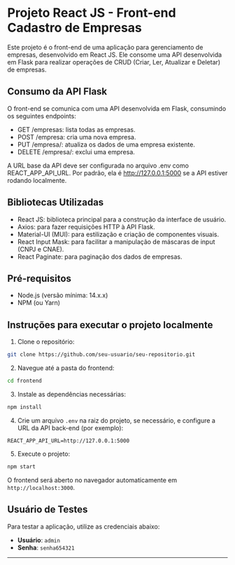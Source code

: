 # Projeto React JS - Front-end Cadastro de Empresas

Este projeto é o front-end de uma aplicação para gerenciamento de empresas, desenvolvido em React JS. Ele consome uma API desenvolvida em Flask para realizar operações de CRUD (Criar, Ler, Atualizar e Deletar) de empresas.

## Consumo da API Flask

O front-end se comunica com uma API desenvolvida em Flask, consumindo os seguintes endpoints:

- GET /empresas: lista todas as empresas.
- POST /empresa: cria uma nova empresa.
- PUT /empresa/<cnpj>: atualiza os dados de uma empresa existente.
- DELETE /empresa/<cnpj>: exclui uma empresa.

A URL base da API deve ser configurada no arquivo .env como REACT_APP_API_URL. Por padrão, ela é http://127.0.0.1:5000 se a API estiver rodando localmente.

## Bibliotecas Utilizadas

- React JS: biblioteca principal para a construção da interface de usuário.
- Axios: para fazer requisições HTTP à API Flask.
- Material-UI (MUI): para estilização e criação de componentes visuais.
- React Input Mask: para facilitar a manipulação de máscaras de input (CNPJ e CNAE).
- React Paginate: para paginação dos dados de empresas.

## Pré-requisitos

- Node.js (versão mínima: 14.x.x)
- NPM (ou Yarn)

## Instruções para executar o projeto localmente

1. Clone o repositório:

```bash
git clone https://github.com/seu-usuario/seu-repositorio.git
```

2. Navegue até a pasta do frontend:

```bash
cd frontend
```

3. Instale as dependências necessárias:

```bash
npm install
```

4. Crie um arquivo `.env` na raiz do projeto, se necessário, e configure a URL da API back-end (por exemplo):

```
REACT_APP_API_URL=http://127.0.0.1:5000
```

5. Execute o projeto:

```bash
npm start
```

O frontend será aberto no navegador automaticamente em `http://localhost:3000`.

## Usuário de Testes

Para testar a aplicação, utilize as credenciais abaixo:

- **Usuário**: `admin`
- **Senha**: `senha654321`

---
